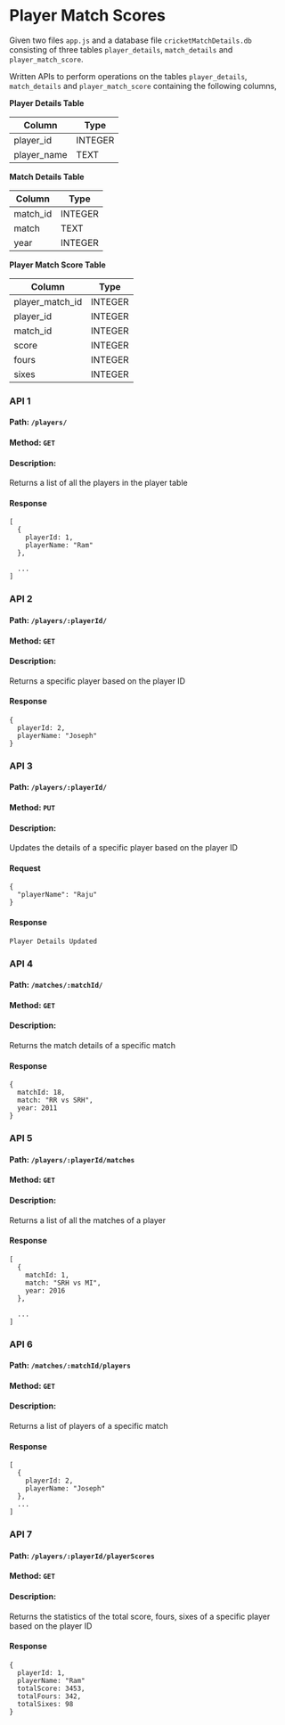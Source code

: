 # Player Match Scores

Given two files `app.js` and a database file `cricketMatchDetails.db` consisting of three tables `player_details`, `match_details` and `player_match_score`.

Written APIs to perform operations on the tables `player_details`, `match_details` and `player_match_score` containing the following columns,

**Player Details Table**

| Column      | Type    |
| ----------- | ------- |
| player_id   | INTEGER |
| player_name | TEXT    |

**Match Details Table**

| Column   | Type    |
| -------- | ------- |
| match_id | INTEGER |
| match    | TEXT    |
| year     | INTEGER |

**Player Match Score Table**

| Column          | Type    |
| --------------- | ------- |
| player_match_id | INTEGER |
| player_id       | INTEGER |
| match_id        | INTEGER |
| score           | INTEGER |
| fours           | INTEGER |
| sixes           | INTEGER |

### API 1

#### Path: `/players/`

#### Method: `GET`

#### Description:

Returns a list of all the players in the player table

#### Response

```
[
  {
    playerId: 1,
    playerName: "Ram"
  },

  ...
]
```

### API 2

#### Path: `/players/:playerId/`

#### Method: `GET`

#### Description:

Returns a specific player based on the player ID

#### Response

```
{
  playerId: 2,
  playerName: "Joseph"
}
```

### API 3

#### Path: `/players/:playerId/`

#### Method: `PUT`

#### Description:

Updates the details of a specific player based on the player ID

#### Request

```
{
  "playerName": "Raju"
}
```

#### Response

```
Player Details Updated
```

### API 4

#### Path: `/matches/:matchId/`

#### Method: `GET`

#### Description:

Returns the match details of a specific match

#### Response

```
{
  matchId: 18,
  match: "RR vs SRH",
  year: 2011
}
```

### API 5

#### Path: `/players/:playerId/matches`

#### Method: `GET`

#### Description:

Returns a list of all the matches of a player

#### Response

```
[
  {
    matchId: 1,
    match: "SRH vs MI",
    year: 2016
  },

  ...
]
```

### API 6

#### Path: `/matches/:matchId/players`

#### Method: `GET`

#### Description:

Returns a list of players of a specific match

#### Response

```
[
  {
    playerId: 2,
    playerName: "Joseph"
  },
  ...
]
```

### API 7

#### Path: `/players/:playerId/playerScores`

#### Method: `GET`

#### Description:

Returns the statistics of the total score, fours, sixes of a specific player based on the player ID

#### Response

```
{
  playerId: 1,
  playerName: "Ram"
  totalScore: 3453,
  totalFours: 342,
  totalSixes: 98
}

```
